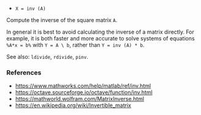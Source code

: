 - `X = inv (A)`

Compute the inverse of the square matrix `A`.

In general it is best to avoid calculating the inverse of a matrix directly.
For example, it is both faster and more accurate to solve systems of equations
`%A*x = b%` with `Y = A \ b`, rather than `Y = inv (A) * b`.

See also: `ldivide`, `rdivide`, `pinv`.

### References

- https://www.mathworks.com/help/matlab/ref/inv.html
- https://octave.sourceforge.io/octave/function/inv.html
- https://mathworld.wolfram.com/MatrixInverse.html
- https://en.wikipedia.org/wiki/Invertible_matrix
